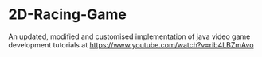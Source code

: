 # 2D-Racing-Game
An updated, modified and customised implementation of java video game development tutorials at https://www.youtube.com/watch?v=rib4LBZmAvo 
